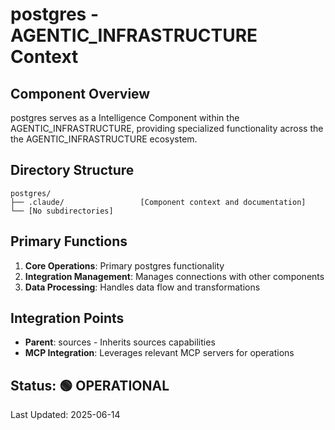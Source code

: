 # postgres - AGENTIC_INFRASTRUCTURE Context

## Component Overview

postgres serves as a Intelligence Component within the AGENTIC_INFRASTRUCTURE, providing specialized functionality across the the AGENTIC_INFRASTRUCTURE ecosystem.

## Directory Structure

```
postgres/
├── .claude/                 [Component context and documentation]
└── [No subdirectories]
```

## Primary Functions

1. **Core Operations**: Primary postgres functionality
2. **Integration Management**: Manages connections with other components
3. **Data Processing**: Handles data flow and transformations

## Integration Points

- **Parent**: sources - Inherits sources capabilities
- **MCP Integration**: Leverages relevant MCP servers for operations
  
## Status: 🟢 OPERATIONAL

Last Updated: 2025-06-14
